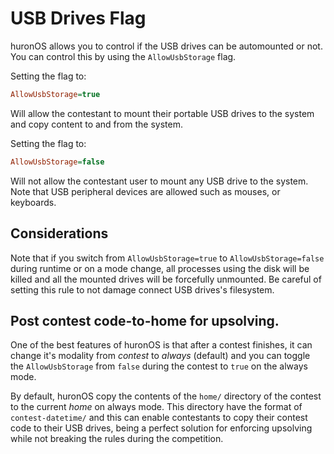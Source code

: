 # USB Drives Flag
huronOS allows you to control if the USB drives can be automounted or not. You can control this by using the `AllowUsbStorage` flag.

Setting the flag to:
```ini
AllowUsbStorage=true
```
Will allow the contestant to mount their portable USB drives to the system and copy content to and from the system.

Setting the flag to:
```ini
AllowUsbStorage=false
```
Will not allow the contestant user to mount any USB drive to the system. Note that USB peripheral devices are allowed such as mouses, or keyboards.

## Considerations
Note that if you switch from `AllowUsbStorage=true` to `AllowUsbStorage=false` during runtime or on a mode change, all processes using the disk will be killed and all the mounted drives will be forcefully unmounted. Be careful of setting this rule to not damage connect USB drives's filesystem.

## Post contest code-to-home for upsolving.
One of the best features of huronOS is that after a contest finishes, it can change it's modality from *contest* to *always* (default) and you can toggle the `AllowUsbStorage` from `false` during the contest to `true` on the always mode.  

By default, huronOS copy the contents of the `home/` directory of the contest to the current *home* on always mode. This directory have the format of `contest-datetime/` and this can enable contestants to copy their contest code to their USB drives, being a perfect solution for enforcing upsolving while not breaking the rules during the competition.
